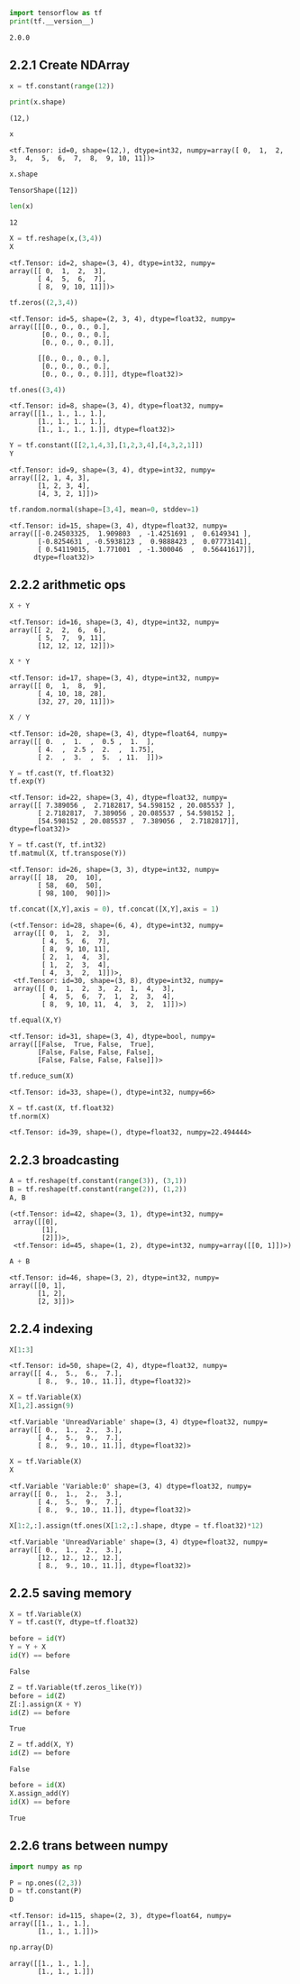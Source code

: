 

```python
import tensorflow as tf
print(tf.__version__)
```

    2.0.0
    

## 2.2.1 Create NDArray


```python
x = tf.constant(range(12))

print(x.shape)
```

    (12,)
    


```python
x
```




    <tf.Tensor: id=0, shape=(12,), dtype=int32, numpy=array([ 0,  1,  2,  3,  4,  5,  6,  7,  8,  9, 10, 11])>




```python
x.shape
```




    TensorShape([12])




```python
len(x)
```




    12




```python
X = tf.reshape(x,(3,4))
X
```




    <tf.Tensor: id=2, shape=(3, 4), dtype=int32, numpy=
    array([[ 0,  1,  2,  3],
           [ 4,  5,  6,  7],
           [ 8,  9, 10, 11]])>




```python
tf.zeros((2,3,4))
```




    <tf.Tensor: id=5, shape=(2, 3, 4), dtype=float32, numpy=
    array([[[0., 0., 0., 0.],
            [0., 0., 0., 0.],
            [0., 0., 0., 0.]],
    
           [[0., 0., 0., 0.],
            [0., 0., 0., 0.],
            [0., 0., 0., 0.]]], dtype=float32)>




```python
tf.ones((3,4))
```




    <tf.Tensor: id=8, shape=(3, 4), dtype=float32, numpy=
    array([[1., 1., 1., 1.],
           [1., 1., 1., 1.],
           [1., 1., 1., 1.]], dtype=float32)>




```python
Y = tf.constant([[2,1,4,3],[1,2,3,4],[4,3,2,1]])
Y
```




    <tf.Tensor: id=9, shape=(3, 4), dtype=int32, numpy=
    array([[2, 1, 4, 3],
           [1, 2, 3, 4],
           [4, 3, 2, 1]])>




```python
tf.random.normal(shape=[3,4], mean=0, stddev=1)
```




    <tf.Tensor: id=15, shape=(3, 4), dtype=float32, numpy=
    array([[-0.24503325,  1.909803  , -1.4251691 ,  0.6149341 ],
           [-0.8254631 , -0.5938123 ,  0.9888423 ,  0.07773141],
           [ 0.54119015,  1.771001  , -1.300046  ,  0.56441617]],
          dtype=float32)>



## 2.2.2 arithmetic ops


```python
X + Y
```




    <tf.Tensor: id=16, shape=(3, 4), dtype=int32, numpy=
    array([[ 2,  2,  6,  6],
           [ 5,  7,  9, 11],
           [12, 12, 12, 12]])>




```python
X * Y
```




    <tf.Tensor: id=17, shape=(3, 4), dtype=int32, numpy=
    array([[ 0,  1,  8,  9],
           [ 4, 10, 18, 28],
           [32, 27, 20, 11]])>




```python
X / Y
```




    <tf.Tensor: id=20, shape=(3, 4), dtype=float64, numpy=
    array([[ 0.  ,  1.  ,  0.5 ,  1.  ],
           [ 4.  ,  2.5 ,  2.  ,  1.75],
           [ 2.  ,  3.  ,  5.  , 11.  ]])>




```python
Y = tf.cast(Y, tf.float32)
tf.exp(Y)
```




    <tf.Tensor: id=22, shape=(3, 4), dtype=float32, numpy=
    array([[ 7.389056 ,  2.7182817, 54.598152 , 20.085537 ],
           [ 2.7182817,  7.389056 , 20.085537 , 54.598152 ],
           [54.598152 , 20.085537 ,  7.389056 ,  2.7182817]], dtype=float32)>




```python
Y = tf.cast(Y, tf.int32)
tf.matmul(X, tf.transpose(Y))
```




    <tf.Tensor: id=26, shape=(3, 3), dtype=int32, numpy=
    array([[ 18,  20,  10],
           [ 58,  60,  50],
           [ 98, 100,  90]])>




```python
tf.concat([X,Y],axis = 0), tf.concat([X,Y],axis = 1)
```




    (<tf.Tensor: id=28, shape=(6, 4), dtype=int32, numpy=
     array([[ 0,  1,  2,  3],
            [ 4,  5,  6,  7],
            [ 8,  9, 10, 11],
            [ 2,  1,  4,  3],
            [ 1,  2,  3,  4],
            [ 4,  3,  2,  1]])>,
     <tf.Tensor: id=30, shape=(3, 8), dtype=int32, numpy=
     array([[ 0,  1,  2,  3,  2,  1,  4,  3],
            [ 4,  5,  6,  7,  1,  2,  3,  4],
            [ 8,  9, 10, 11,  4,  3,  2,  1]])>)




```python
tf.equal(X,Y)
```




    <tf.Tensor: id=31, shape=(3, 4), dtype=bool, numpy=
    array([[False,  True, False,  True],
           [False, False, False, False],
           [False, False, False, False]])>




```python
tf.reduce_sum(X)
```




    <tf.Tensor: id=33, shape=(), dtype=int32, numpy=66>




```python
X = tf.cast(X, tf.float32)
tf.norm(X)
```




    <tf.Tensor: id=39, shape=(), dtype=float32, numpy=22.494444>



## 2.2.3 broadcasting


```python
A = tf.reshape(tf.constant(range(3)), (3,1))
B = tf.reshape(tf.constant(range(2)), (1,2))
A, B
```




    (<tf.Tensor: id=42, shape=(3, 1), dtype=int32, numpy=
     array([[0],
            [1],
            [2]])>,
     <tf.Tensor: id=45, shape=(1, 2), dtype=int32, numpy=array([[0, 1]])>)




```python
A + B
```




    <tf.Tensor: id=46, shape=(3, 2), dtype=int32, numpy=
    array([[0, 1],
           [1, 2],
           [2, 3]])>



## 2.2.4 indexing


```python
X[1:3]
```




    <tf.Tensor: id=50, shape=(2, 4), dtype=float32, numpy=
    array([[ 4.,  5.,  6.,  7.],
           [ 8.,  9., 10., 11.]], dtype=float32)>




```python
X = tf.Variable(X)
X[1,2].assign(9)
```




    <tf.Variable 'UnreadVariable' shape=(3, 4) dtype=float32, numpy=
    array([[ 0.,  1.,  2.,  3.],
           [ 4.,  5.,  9.,  7.],
           [ 8.,  9., 10., 11.]], dtype=float32)>




```python
X = tf.Variable(X)
X
```




    <tf.Variable 'Variable:0' shape=(3, 4) dtype=float32, numpy=
    array([[ 0.,  1.,  2.,  3.],
           [ 4.,  5.,  9.,  7.],
           [ 8.,  9., 10., 11.]], dtype=float32)>




```python
X[1:2,:].assign(tf.ones(X[1:2,:].shape, dtype = tf.float32)*12)
```




    <tf.Variable 'UnreadVariable' shape=(3, 4) dtype=float32, numpy=
    array([[ 0.,  1.,  2.,  3.],
           [12., 12., 12., 12.],
           [ 8.,  9., 10., 11.]], dtype=float32)>



## 2.2.5 saving memory


```python
X = tf.Variable(X)
Y = tf.cast(Y, dtype=tf.float32)

before = id(Y)
Y = Y + X
id(Y) == before
```




    False




```python
Z = tf.Variable(tf.zeros_like(Y))
before = id(Z)
Z[:].assign(X + Y)
id(Z) == before
```




    True




```python
Z = tf.add(X, Y)
id(Z) == before
```




    False




```python
before = id(X)
X.assign_add(Y)
id(X) == before
```




    True



## 2.2.6 trans between numpy


```python
import numpy as np

P = np.ones((2,3))
D = tf.constant(P)
D
```




    <tf.Tensor: id=115, shape=(2, 3), dtype=float64, numpy=
    array([[1., 1., 1.],
           [1., 1., 1.]])>




```python
np.array(D)
```




    array([[1., 1., 1.],
           [1., 1., 1.]])


